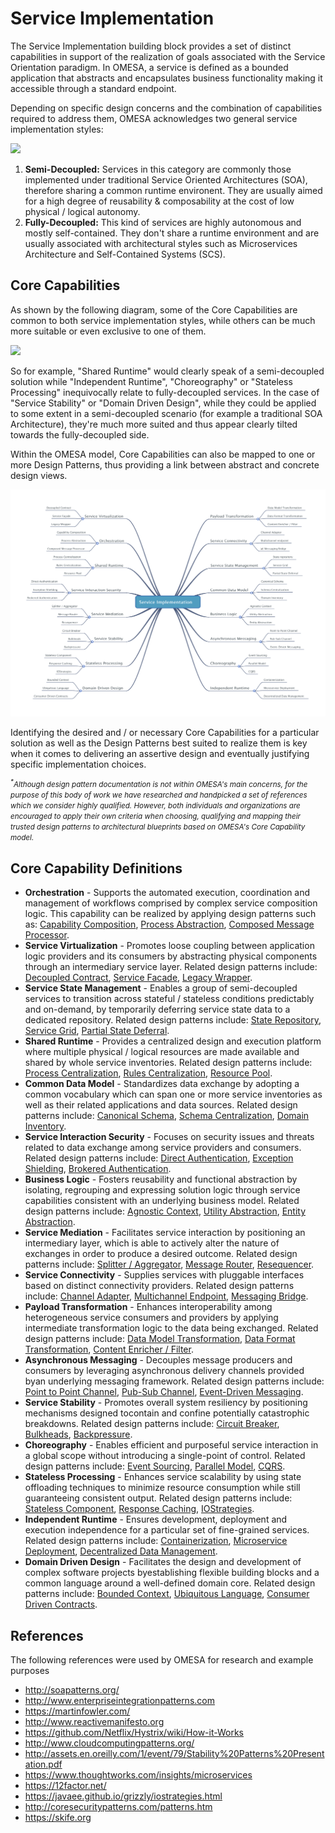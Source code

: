 # Service Implementation

The Service Implementation building block provides a set of distinct capabilities in support of the realization of goals associated with the Service Orientation paradigm. In OMESA, a service is defined as a bounded application that abstracts and encapsulates business functionality making it accessible through a standard endpoint.

Depending on specific design concerns and the combination of capabilities required to address them, OMESA acknowledges two general service implementation styles: 

![](/images/omesa_service_implementation_1.png)

1. **Semi-Decoupled:** Services in this category are commonly those implemented under traditional Service Oriented Architectures (SOA), therefore sharing a common runtime environent. They are usually aimed for a high degree of reusability & composability at the cost of low physical / logical autonomy. 
2. **Fully-Decoupled:** This kind of services are highly autonomous and mostly self-contained. They don't share a runtime environment and are usually associated with architectural styles such as Microservices Architecture and Self-Contained Systems (SCS).

## Core Capabilities

As shown by the following diagram, some of the Core Capabilities are common to both service implementation styles, while others can be much more suitable or even exclusive to one of them. 

![](/images/omesa_service_implementation_2.png)

So for example, "Shared Runtime" would clearly speak of a semi-decoupled solution while "Independent Runtime", "Choreography" or "Stateless Processing" inequivocally relate to fully-decoupled services. In the case of "Service Stability" or "Domain Driven Design", while they could be applied to some extent in a semi-decoupled scenario (for example a traditional SOA Architecture), they're much more suited and thus appear clearly tilted towards the fully-decoupled side.

Within the OMESA model, Core Capabilities can also be mapped to one or more Design Patterns, thus providing a link between abstract and concrete design views. 

![](/images/omesa_service_implementation_3.png)

Identifying the desired and / or necessary Core Capabilities for a particular solution as well as the Design Patterns best suited to realize them is key when it comes to delivering an assertive design and eventually justifying specific implementation choices. 

<i><small><sup>*</sup>Although design pattern documentation is not within OMESA's main concerns, for the purpose of this body of work we have researched and handpicked a set of references which we consider highly qualified. However, both individuals and organizations are encouraged to apply their own criteria when choosing, qualifying and mapping their trusted design patterns to architectural blueprints based on OMESA's Core Capability model.</small></i>

## Core Capability Definitions

* **Orchestration** - Supports the automated execution, coordination and management of workflows comprised by complex service composition logic. This capability can be realized by applying design patterns such as: [Capability Composition][link1], [Process Abstraction][link2], [Composed Message Processor][link3].
* **Service Virtualization** - Promotes loose coupling between application logic providers and its consumers by abstracting physical components through an intermediary service layer. Related design patterns include: [Decoupled Contract][link4], [Service Facade][link5], [Legacy Wrapper][link6].
* **Service State Management** - Enables a group of semi-decoupled services to transition across stateful / stateless conditions predictably and on-demand, by temporarily deferring service state data to a dedicated repository. Related design patterns include: [State Repository][link7], [Service Grid][link8], [Partial State Deferral][link9].
* **Shared Runtime** - Provides a centralized design and execution platform where multiple physical / logical resources are made available and shared by whole service inventories. Related design patterns include: [Process Centralization][link10], [Rules Centralization][link11], [Resource Pool][link12].
* **Common Data Model** - Standardizes data exchange by adopting a common vocabulary which can span one or more service inventories as well as their related applications and data sources. Related design patterns include: [Canonical Schema][link13], [Schema Centralization][link14], [Domain Inventory][link15].
* **Service Interaction Security** - Focuses on security issues and threats related to data exchange among service providers and consumers. Related design patterns include: [Direct Authentication][link16], [Exception Shielding][link17], [Brokered Authentication][link18].
* **Business Logic** - Fosters reusability and functional abstraction by isolating, regrouping and expressing solution logic through service capabilities consistent with an underlying business model. Related design patterns include: [Agnostic Context][link19], [Utility Abstraction][link20], [Entity Abstraction][link21].
* **Service Mediation** - Facilitates service interaction by positioning an intermediary layer, which is able to actively alter the nature of exchanges in order to produce a desired outcome. Related design patterns include: [Splitter / Aggregator][link22], [Message Router][link23], [Resequencer][link24].
* **Service Connectivity** - Supplies services with pluggable interfaces based on distinct connectivity providers. Related design patterns include: [Channel Adapter][link25], [Multichannel Endpoint][link26], [Messaging Bridge][link27].
* **Payload Transformation** - Enhances interoperability among heterogeneous service consumers and providers by applying intermediate transformation logic to the data being exchanged. Related design patterns include: [Data Model Transformation][link28], [Data Format Transformation][link29], [Content Enricher / Filter][link30].
* **Asynchronous Messaging** - Decouples message producers and consumers by leveraging asynchronous delivery channels provided byan underlying messaging framework. Related design patterns include: [Point to Point Channel][link31], [Pub-Sub Channel][link32], [Event-Driven Messaging][link33].
* **Service Stability** - Promotes overall system resiliency by positioning mechanisms designed tocontain and confine potentially catastrophic breakdowns. Related design patterns include: [Circuit Breaker][link34], [Bulkheads][link35], [Backpressure][link36].
* **Choreography** - Enables efficient and purposeful service interaction in a global scope without introducing a single-point of control. Related design patterns include: [Event Sourcing][link37], [Parallel Model][link38], [CQRS][link39].
* **Stateless Processing** - Enhances service scalability by using state offloading techniques to minimize resource consumption while still guaranteeing consistent output. Related design patterns include: [Stateless Component][link40], [Response Caching][link41], [IOStrategies][link42].
* **Independent Runtime** - Ensures development, deployment and execution independence for a particular set of fine-grained services. Related design patterns include: [Containerization][link43], [Microservice Deployment][link44], [Decentralized Data Management][link45].
* **Domain Driven Design** - Facilitates the design and development of complex software projects byestablishing flexible building blocks and a common language around a well-defined domain core. Related design patterns include: [Bounded Context][link46], [Ubiquitous Language][link47], [Consumer Driven Contracts][link48].

## References

The following references were used by OMESA for research and example purposes

* http://soapatterns.org/		
* http://www.enterpriseintegrationpatterns.com		
* https://martinfowler.com/		
* http://www.reactivemanifesto.org		
* https://github.com/Netflix/Hystrix/wiki/How-it-Works	
* http://www.cloudcomputingpatterns.org/	
* http://assets.en.oreilly.com/1/event/79/Stability%20Patterns%20Presentation.pdf	
* https://www.thoughtworks.com/insights/microservices	
* https://12factor.net/	
* https://javaee.github.io/grizzly/iostrategies.html
* http://coresecuritypatterns.com/patterns.htm		
* https://skife.org

[link1]: <http://soapatterns.org/design_patterns/capability_composition>
[link2]: <http://soapatterns.org/design_patterns/process_abstraction>
[link3]: <http://www.enterpriseintegrationpatterns.com/patterns/messaging/DistributionAggregate.html>
[link4]: <http://soapatterns.org/design_patterns/decoupled_contract>
[link5]: <http://soapatterns.org/design_patterns/service_facade>
[link6]: <http://soapatterns.org/design_patterns/legacy_wrapper>
[link7]: <http://soapatterns.org/design_patterns/state_repository>
[link8]: <http://soapatterns.org/design_patterns/service_grid>
[link9]: <http://soapatterns.org/design_patterns/partial_state_deferral>
[link10]: <http://soapatterns.org/design_patterns/process_centralization>
[link11]: <http://soapatterns.org/design_patterns/rules_centralization>
[link12]: <https://martinfowler.com/bliki/ResourcePool.html>
[link13]: <http://soapatterns.org/design_patterns/canonical_schema>
[link14]: <http://soapatterns.org/design_patterns/schema_centralization>
[link15]: <http://soapatterns.org/design_patterns/domain_inventory>
[link16]: <http://soapatterns.org/design_patterns/direct_authentication>
[link17]: <http://soapatterns.org/design_patterns/exception_shielding>
[link18]: <http://soapatterns.org/design_patterns/brokered_authentication>
[link19]: <http://soapatterns.org/design_patterns/agnostic_context>
[link20]: <http://soapatterns.org/design_patterns/utility_abstraction>
[link21]: <http://soapatterns.org/design_patterns/entity_abstraction>
[link22]: <http://www.enterpriseintegrationpatterns.com/patterns/messaging/Sequencer.html>
[link23]: <http://www.enterpriseintegrationpatterns.com/patterns/messaging/MessageRouter.html>
[link24]: <http://www.enterpriseintegrationpatterns.com/patterns/messaging/Resequencer.html>
[link25]: <http://www.enterpriseintegrationpatterns.com/patterns/messaging/ChannelAdapter.html>
[link26]: <http://soapatterns.org/design_patterns/multi_channel_endpoint>
[link27]: <http://www.enterpriseintegrationpatterns.com/patterns/messaging/MessagingBridge.html>
[link28]: <http://soapatterns.org/design_patterns/data_model_transformation>
[link29]: <http://soapatterns.org/design_patterns/data_format_transformation>
[link30]: <http://www.enterpriseintegrationpatterns.com/patterns/messaging/DataEnricher.html>
[link31]: <http://www.enterpriseintegrationpatterns.com/patterns/messaging/PointToPointChannel.html>
[link32]: <http://www.enterpriseintegrationpatterns.com/patterns/messaging/PublishSubscribeChannel.html>
[link33]: <http://soapatterns.org/design_patterns/event_driven_messaging>
[link34]: <https://martinfowler.com/bliki/CircuitBreaker.html>
[link35]: <https://skife.org/architecture/fault-tolerance/2009/12/31/bulkheads.html>
[link36]: <http://www.reactivemanifesto.org/glossary#Back-Pressure>
[link37]: <https://martinfowler.com/eaaDev/EventSourcing.html>
[link38]: <https://martinfowler.com/eaaDev/ParallelModel.html>
[link39]: <https://martinfowler.com/bliki/CQRS.html>
[link40]: <http://www.cloudcomputingpatterns.org/stateless_component/>
[link41]: <http://soapatterns.org/candidate_patterns/response_caching>
[link42]: <https://javaee.github.io/grizzly/iostrategies.html>
[link43]: <http://soapatterns.org/design_patterns/containerization>
[link44]: <http://soapatterns.org/design_patterns/microservice_deployment>
[link45]: <https://martinfowler.com/articles/microservices.html#DecentralizedDataManagement>
[link46]: <https://martinfowler.com/bliki/BoundedContext.html>
[link47]: <https://martinfowler.com/bliki/UbiquitousLanguage.html>
[link48]: <https://martinfowler.com/articles/consumerDrivenContracts.html>



